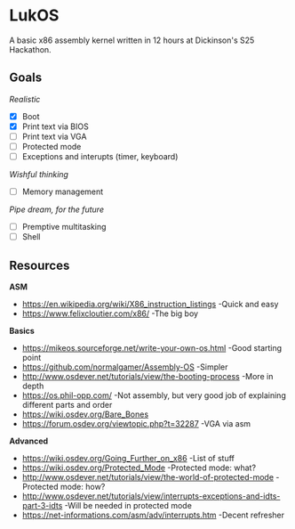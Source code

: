 # LukOS
A basic x86 assembly kernel written in 12 hours at Dickinson's S25 Hackathon.

## Goals

*Realistic*
- [X] Boot
- [X] Print text via BIOS
- [ ] Print text via VGA
- [ ] Protected mode 
- [ ] Exceptions and interupts (timer, keyboard)

*Wishful thinking*
- [ ] Memory management

*Pipe dream, for the future*
- [ ] Premptive multitasking
- [ ] Shell

## Resources

**ASM**
- https://en.wikipedia.org/wiki/X86_instruction_listings -Quick and easy
- https://www.felixcloutier.com/x86/ -The big boy

**Basics**
- https://mikeos.sourceforge.net/write-your-own-os.html -Good starting point
- https://github.com/normalgamer/Assembly-OS -Simpler
- http://www.osdever.net/tutorials/view/the-booting-process -More in depth
- https://os.phil-opp.com/ -Not assembly, but very good job of explaining different parts and order
- https://wiki.osdev.org/Bare_Bones
- https://forum.osdev.org/viewtopic.php?t=32287 -VGA via asm

**Advanced**
- https://wiki.osdev.org/Going_Further_on_x86 -List of stuff
- https://wiki.osdev.org/Protected_Mode -Protected mode: what?
- http://www.osdever.net/tutorials/view/the-world-of-protected-mode -Protected mode: how?
- http://www.osdever.net/tutorials/view/interrupts-exceptions-and-idts-part-3-idts -Will be needed in protected mode
- https://net-informations.com/asm/adv/interrupts.htm -Decent refresher
